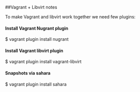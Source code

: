 ##Vagrant + Libvirt notes

To make Vagrant and libvirt work together we need few plugins:


#### Install Vagrant Nugrant plugin

$ vagrant plugin install nugrant


#### Install Vagrant libvirt plugin
$ vagrant plugin install vagrant-libvirt

#### Snapshots via sahara
$ vagrant plugin install sahara

